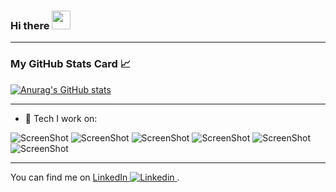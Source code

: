 ### Hi there <img src="https://raw.githubusercontent.com/MartinHeinz/MartinHeinz/master/wave.gif" width="30px">

---
### My GitHub Stats Card 📈
[![Anurag's GitHub stats](https://github-readme-stats.vercel.app/api?username=ploy32&hide=issues,prs&theme=radical)](https://github.com/anuraghazra/github-readme-stats)

---
- 🌱 Tech I work on:

<p align="center">

![ScreenShot](https://www.vectorlogo.zone/logos/reactjs/reactjs-icon.svg)
![ScreenShot](https://www.vectorlogo.zone/logos/nodejs/nodejs-icon.svg)
![ScreenShot](https://www.vectorlogo.zone/logos/python/python-icon.svg)
![ScreenShot](https://www.vectorlogo.zone/logos/java/java-icon.svg)
![ScreenShot](https://www.vectorlogo.zone/logos/unity3d/unity3d-ar21.svg)
![ScreenShot](https://www.vectorlogo.zone/logos/mongodb/mongodb-ar21.svg)

</p>

---
You can find me on [LinkedIn ![Linkedin](https://i.stack.imgur.com/gVE0j.png) ](https://www.linkedin.com/in/amiram-abergel/).




















<!--
**ploy32/ploy32** is a ✨ _special_ ✨ repository because its `README.md` (this file) appears on your GitHub profile.




Here are some ideas to get you started:

- 🔭 I’m currently working on ...
- 🌱 I’m currently learning ...
- 👯 I’m looking to collaborate on ...
- 🤔 I’m looking for help with ...
- 💬 Ask me about ...
- 📫 How to reach me: ...
- 😄 Pronouns: ...
- ⚡ Fun fact: ...
-->
